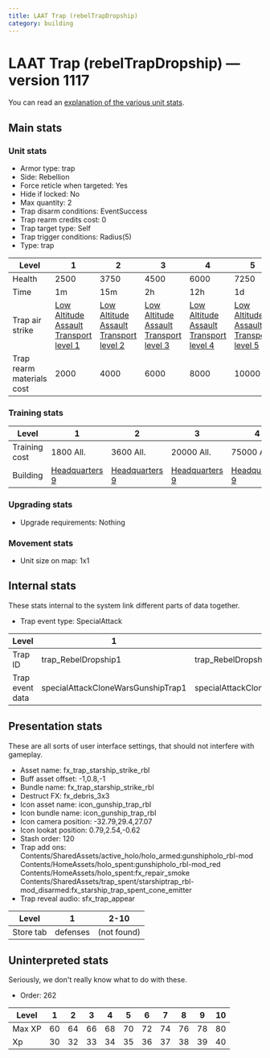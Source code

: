 ```yaml
---
title: LAAT Trap (rebelTrapDropship)
category: building
---
```


# LAAT Trap (rebelTrapDropship) — version 1117

You can read an [explanation  of the various unit stats](unitexplained.md).

## Main stats

### Unit stats

  * Armor type: trap
  * Side: Rebellion
  * Force reticle when targeted: Yes
  * Hide if locked: No
  * Max quantity: 2
  * Trap disarm conditions: EventSuccess
  * Trap rearm credits cost: 0
  * Trap target type: Self
  * Trap trigger conditions: Radius(5)
  * Type: trap

|Level                    |1                                                                  |2                                                                  |3                                                                  |4                                                                  |5                                                                  |6                                                                  |7                                                                  |8                                                                  |9                                                                  |10                                                                  |
|-------------------------|-------------------------------------------------------------------|-------------------------------------------------------------------|-------------------------------------------------------------------|-------------------------------------------------------------------|-------------------------------------------------------------------|-------------------------------------------------------------------|-------------------------------------------------------------------|-------------------------------------------------------------------|-------------------------------------------------------------------|--------------------------------------------------------------------|
|Health                   |2500                                                               |3750                                                               |4500                                                               |6000                                                               |7250                                                               |8500                                                               |9750                                                               |11000                                                              |12250                                                              |13500                                                               |
|Time                     |1m                                                                 |15m                                                                |2h                                                                 |12h                                                                |1d                                                                 |1d12h                                                              |2d                                                                 |3d                                                                 |6d                                                                 |1w3d                                                                |
|Trap air strike          |[Low Altitude Assault Transport level 1](CloneWarsGunshipTrap.html)|[Low Altitude Assault Transport level 2](CloneWarsGunshipTrap.html)|[Low Altitude Assault Transport level 3](CloneWarsGunshipTrap.html)|[Low Altitude Assault Transport level 4](CloneWarsGunshipTrap.html)|[Low Altitude Assault Transport level 5](CloneWarsGunshipTrap.html)|[Low Altitude Assault Transport level 6](CloneWarsGunshipTrap.html)|[Low Altitude Assault Transport level 7](CloneWarsGunshipTrap.html)|[Low Altitude Assault Transport level 8](CloneWarsGunshipTrap.html)|[Low Altitude Assault Transport level 9](CloneWarsGunshipTrap.html)|[Low Altitude Assault Transport level 10](CloneWarsGunshipTrap.html)|
|Trap rearm materials cost|2000                                                               |4000                                                               |6000                                                               |8000                                                               |10000                                                              |12000                                                              |14000                                                              |16000                                                              |18000                                                              |22000                                                               |


### Training stats

|Level        |1                             |2                             |3                             |4                             |5                             |6                             |7                             |8                             |9                             |10                             |
|-------------|------------------------------|------------------------------|------------------------------|------------------------------|------------------------------|------------------------------|------------------------------|------------------------------|------------------------------|-------------------------------|
|Training cost|1800 All.                     |3600 All.                     |20000 All.                    |75000 All.                    |150000 All.                   |400000 All.                   |800000 All.                   |1000000 All.                  |2000000 All.                  |3500000 All.                   |
|Building     |[Headquarters 9](rebelHQ.html)|[Headquarters 9](rebelHQ.html)|[Headquarters 9](rebelHQ.html)|[Headquarters 9](rebelHQ.html)|[Headquarters 9](rebelHQ.html)|[Headquarters 9](rebelHQ.html)|[Headquarters 9](rebelHQ.html)|[Headquarters 9](rebelHQ.html)|[Headquarters 9](rebelHQ.html)|[Headquarters 10](rebelHQ.html)|


### Upgrading stats

  * Upgrade requirements: Nothing

### Movement stats

  * Unit size on map: 1x1

## Internal stats

These stats internal to the system link different parts of data together.

  * Trap event type: SpecialAttack

|Level          |1                                 |2                                 |3                                 |4                                 |5                                 |6                                 |7                                 |8                                 |9                                 |10                                 |
|---------------|----------------------------------|----------------------------------|----------------------------------|----------------------------------|----------------------------------|----------------------------------|----------------------------------|----------------------------------|----------------------------------|-----------------------------------|
|Trap ID        |trap_RebelDropship1               |trap_RebelDropship2               |trap_RebelDropship3               |trap_RebelDropship4               |trap_RebelDropship5               |trap_RebelDropship6               |trap_RebelDropship7               |trap_RebelDropship8               |trap_RebelDropship9               |trap_RebelDropship10               |
|Trap event data|specialAttackCloneWarsGunshipTrap1|specialAttackCloneWarsGunshipTrap2|specialAttackCloneWarsGunshipTrap3|specialAttackCloneWarsGunshipTrap4|specialAttackCloneWarsGunshipTrap5|specialAttackCloneWarsGunshipTrap6|specialAttackCloneWarsGunshipTrap7|specialAttackCloneWarsGunshipTrap8|specialAttackCloneWarsGunshipTrap9|specialAttackCloneWarsGunshipTrap10|


## Presentation stats

These are all sorts of user interface settings, that should not interfere with gameplay.

  * Asset name: fx_trap_starship_strike_rbl
  * Buff asset offset: -1,0.8,-1
  * Bundle name: fx_trap_starship_strike_rbl
  * Destruct FX: fx_debris_3x3
  * Icon asset name: icon_gunship_trap_rbl
  * Icon bundle name: icon_gunship_trap_rbl
  * Icon camera position: -32.79,29.4,27.07
  * Icon lookat position: 0.79,2.54,-0.62
  * Stash order: 120
  * Trap add ons: Contents/SharedAssets/active_holo/holo_armed:gunshipholo_rbl-mod Contents/HomeAssets/holo_spent:gunshipholo_rbl-mod_red Contents/HomeAssets/holo_spent:fx_repair_smoke Contents/SharedAssets/trap_spent/starshiptrap_rbl-mod_disarmed:fx_starship_trap_spent_cone_emitter
  * Trap reveal audio: sfx_trap_appear

|Level    |1       |2-10       |
|---------|--------|-----------|
|Store tab|defenses|(not found)|


## Uninterpreted stats

Seriously, we don't really know what to do with these.

  * Order: 262

|Level |1 |2 |3 |4 |5 |6 |7 |8 |9 |10|
|------|--|--|--|--|--|--|--|--|--|--|
|Max XP|60|64|66|68|70|72|74|76|78|80|
|Xp    |30|32|33|34|35|36|37|38|39|40|


